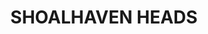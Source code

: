 ---
lastmod: '2025-04-06T06:05:20+00:00'
latitude: -34.762116
layout: suburb
longitude: 150.678303
postcode: '2535'
state: NSW
title: SHOALHAVEN HEADS
url: /nsw/shoalhaven-heads/
---